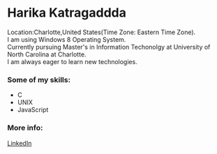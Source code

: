 # Harika Katragaddda
Location:Charlotte,United States(Time Zone: Eastern Time Zone).  
I am using Windows 8 Operating System.  
Currently pursuing Master's in Information Techonolgy at University of North Carolina at Charlotte.  
I am always eager to learn new technologies.  

### Some of my skills:
* C
* UNIX
* JavaScript

### More info:
[LinkedIn](https://linkedin.com/in/katragadda-harika-a0340758/)

